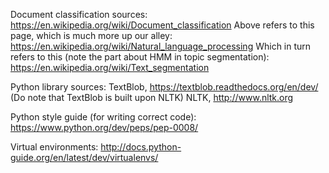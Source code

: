 Document classification sources:
https://en.wikipedia.org/wiki/Document_classification
Above refers to this page, which is much more up our alley:
https://en.wikipedia.org/wiki/Natural_language_processing
Which in turn refers to this (note the part about HMM in topic segmentation):
https://en.wikipedia.org/wiki/Text_segmentation

Python library sources:
TextBlob, https://textblob.readthedocs.org/en/dev/ (Do note that TextBlob is built upon NLTK)
NLTK, http://www.nltk.org

Python style guide (for writing correct code):
https://www.python.org/dev/peps/pep-0008/

Virtual environments:
http://docs.python-guide.org/en/latest/dev/virtualenvs/